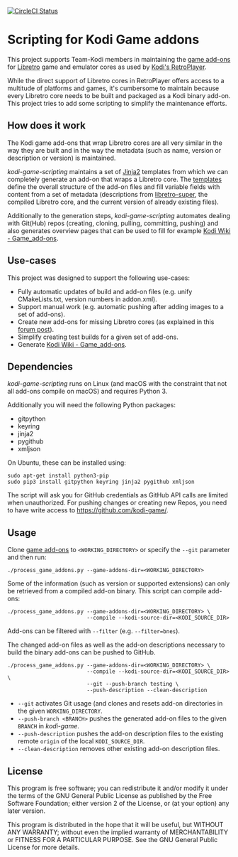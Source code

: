 [![CircleCI
Status](https://circleci.com/gh/fetzerch/kodi-game-scripting.svg?style=shield)](https://circleci.com/gh/fetzerch/kodi-game-scripting)

# Scripting for Kodi Game addons

This project supports Team-Kodi members in maintaining the
[game add-ons](https://github.com/kodi-game/) for
[Libretro](https://www.libretro.com/) game and emulator cores as
used by [Kodi's RetroPlayer](https://github.com/garbear/xbmc).

While the direct support of Libretro cores in RetroPlayer offers access to a
multitude of platforms and games, it's cumbersome to maintain because every
Libretro core needs to be built and packaged as a Kodi binary add-on. This
project tries to add some scripting to simplify the maintenance efforts.

## How does it work

The Kodi game add-ons that wrap Libretro cores are all very similar in
the way they are built and in the way the metadata (such as name,
version or description or version) is maintained.

*kodi-game-scripting* maintains a set of [Jinja2](http://jinja.pocoo.org/docs/)
templates from which we can completely generate an add-on that wraps a
Libretro core. The [templates](https://github.com/fetzerch/kodi-game-scripting/tree/master/templates)
define the overall structure of the add-on files and fill variable fields with
content from a set of metadata (descriptions from
[libretro-super](https://github.com/libretro/libretro-super/tree/master/dist/info),
the compiled Libretro core, and the current version of already existing files).

Additionally to the generation steps, *kodi-game-scripting* automates
dealing with Git(Hub) repos (creating, cloning, pulling, committing, pushing)
and also generates overview pages that can be used
to fill for example [Kodi Wiki - Game_add-ons](http://kodi.wiki/view/Game_add-ons).

## Use-cases

This project was designed to support the following use-cases:

- Fully automatic updates of build and add-on files (e.g. unify CMakeLists.txt,
  version numbers in addon.xml).
- Support manual work (e.g. automatic pushing after adding images to a
  set of add-ons).
- Create new add-ons for missing Libretro cores (as explained in this
  [forum post](http://forum.kodi.tv/showthread.php?tid=224328)).
- Simplify creating test builds for a given set of add-ons.
- Generate [Kodi Wiki - Game_add-ons](http://kodi.wiki/view/Game_add-ons).

## Dependencies

*kodi-game-scripting* runs on Linux (and macOS with the constraint that
not all add-ons compile on macOS) and requires Python 3.

Additionally you will need the following Python packages:

- gitpython
- keyring
- jinja2
- pygithub
- xmljson

On Ubuntu, these can be installed using:

    sudo apt-get install python3-pip
    sudo pip3 install gitpython keyring jinja2 pygithub xmljson

The script will ask you for GitHub credentials as GitHub API calls are
limited when unauthorized. For pushing changes or creating new Repos, you need
to have write access to <https://github.com/kodi-game/>.

## Usage

Clone [game add-ons](https://github.com/kodi-game) to `<WORKING_DIRECTORY>` or
specify the `--git` parameter and then run:

    ./process_game_addons.py --game-addons-dir=<WORKING_DIRECTORY>

Some of the information (such as version or supported extensions) can only be
retrieved from a compiled add-on binary. This script can compile add-ons:

    ./process_game_addons.py --game-addons-dir=<WORKING_DIRECTORY> \
                             --compile --kodi-source-dir=<KODI_SOURCE_DIR>

Add-ons can be filtered with `--filter` (e.g. `--filter=bnes`).

The changed add-on files as well as the add-on descriptions necessary to
build the binary add-ons can be pushed to GitHub.

    ./process_game_addons.py --game-addons-dir=<WORKING_DIRECTORY> \
                             --compile --kodi-source-dir=<KODI_SOURCE_DIR> \
                             --git --push-branch testing \
                             --push-description --clean-description

- `--git` activates Git usage (and clones and resets add-on
  directories in the given `WORKING_DIRECTORY`.
- `--push-branch <BRANCH>` pushes the generated add-on files to the given
  `BRANCH` in *kodi-game*.
- `--push-description` pushes the add-on description files to the existing
  remote `origin` of the local `KODI_SOURCE_DIR`.
- `--clean-description` removes other existing add-on description files.

## License

This program is free software; you can redistribute it and/or modify it
under the terms of the GNU General Public License as published by the
Free Software Foundation; either version 2 of the License, or (at your
option) any later version.

This program is distributed in the hope that it will be useful, but
WITHOUT ANY WARRANTY; without even the implied warranty of
MERCHANTABILITY or FITNESS FOR A PARTICULAR PURPOSE. See the GNU General
Public License for more details.
